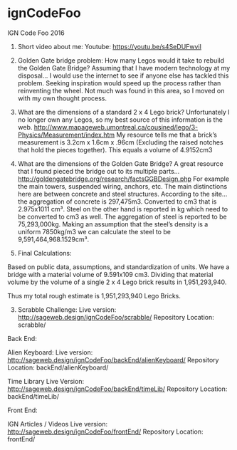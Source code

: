 # ignCodeFoo
IGN Code Foo 2016

1. Short video about me:
Youtube: https://youtu.be/s4SeDUFwviI

2. Golden Gate bridge problem:
How many Legos would it take to rebuild the Golden Gate Bridge?
Assuming that I have modern technology at my disposal… I would use the internet to see if anyone else has tackled this problem. Seeking inspiration would speed up the process rather than reinventing the wheel. Not much was found in this area, so I moved on with my own thought process.
1.	What are the dimensions of a standard 2 x 4 Lego brick?
Unfortunately I no longer own any Legos, so my best source of this information is the web.
http://www.mapageweb.umontreal.ca/cousined/lego/3-Physics/Measurement/index.htm
My resource tells me that a brick’s measurement is 3.2cm x 1.6cm x .96cm (Excluding the raised notches that hold the pieces together). This equals a volume of 4.9152cm3
2.	What are the dimensions of the Golden Gate Bridge?
A great resource that I found pieced the bridge out to its multiple parts…
http://goldengatebridge.org/research/factsGGBDesign.php
For example the main towers, suspended wiring, anchors, etc. The main distinctions here are between concrete and steel structures. According to the site… the aggregation of concrete is 297,475m3. Converted to cm3 that is 2.975x1011 cm³. Steel on the other hand is reported in kg which need to be converted to cm3 as well. The aggregation of steel is reported to be 75,293,000kg. Making an assumption that the steel’s density is a uniform 7850kg/m3 we can calculate the steel to be 9,591,464,968.1529cm³.
3.	Final Calculations:

Based on public data, assumptions, and standardization of units. We have a bridge with a material volume of 9.591x109 cm3. Dividing that material volume by the volume of a single 2 x 4 Lego brick results in 1,951,293,940.

Thus my total rough estimate is 1,951,293,940 Lego Bricks.


3. Scrabble Challenge:
Live version: http://sageweb.design/ignCodeFoo/scrabble/
Repository Location: scrabble/

Back End:

Alien Keyboard:
Live version: http://sageweb.design/ignCodeFoo/backEnd/alienKeyboard/
Repository Location: backEnd/alienKeyboard/

Time Library
Live Version: http://sageweb.design/ignCodeFoo/backEnd/timeLib/
Repository Location: backEnd/timeLib/

Front End:

IGN Articles / Videos
Live version: http://sageweb.design/ignCodeFoo/frontEnd/
Repository Location: frontEnd/
